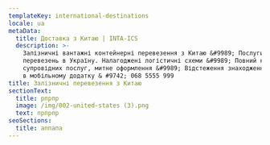 ```yaml
---
templateKey: international-destinations
locale: ua
metaData:
  title: Доставка з Китаю | INTA-ICS
  description: >-
    Залізничні вантажні контейнерні перевезення з Китаю &#9989; Послуги З/Д
    перевезень в Україну. Налагоджені логістичні схеми &#9989; Повний комплекс
    супровідних послуг, митне оформлення &#9989; Відстеження знаходження вантажу
    в мобільному додатку & #9742; 068 5555 999
title: Залізничні перевезення з Китаю
sectionText:
  title: рпрпр
  image: /img/002-united-states (3).png
  text: прпрпр
seoSections:
  title: аппапа
---
```

